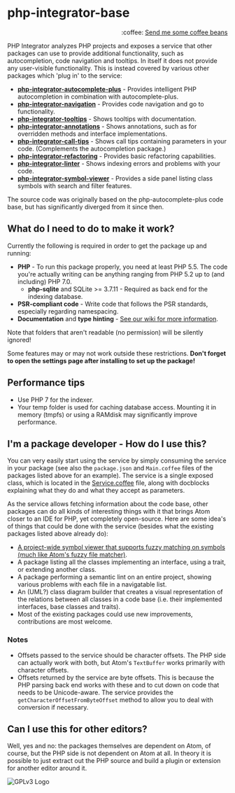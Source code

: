 # php-integrator-base
<p align="right">
:coffee:
<a href="https://www.paypal.com/cgi-bin/webscr?cmd=_s-xclick&hosted_button_id=YKTNLZCRHMRTJ">Send me some coffee beans</a>
</p>

PHP Integrator analyzes PHP projects and exposes a service that other packages can use to provide additional functionality, such as autocompletion, code navigation and tooltips. In itself it does
not provide any user-visible functionality. This is instead covered by various other packages which
'plug in' to the service:
  * **[php-integrator-autocomplete-plus](https://github.com/Gert-dev/php-integrator-autocomplete-plus)** - Provides intelligent PHP autocompletion in combination with autocomplete-plus.
  * **[php-integrator-navigation](https://github.com/Gert-dev/php-integrator-navigation)** - Provides code navigation and go to functionality.
  * **[php-integrator-tooltips](https://github.com/Gert-dev/php-integrator-tooltips)** - Shows tooltips with documentation.
  * **[php-integrator-annotations](https://github.com/Gert-dev/php-integrator-annotations)** - Shows annotations, such as for overridden methods and interface implementations.
  * **[php-integrator-call-tips](https://github.com/Gert-dev/php-integrator-call-tips)** - Shows call tips containing parameters in your code. (Complements the autocompletion package.)
  * **[php-integrator-refactoring](https://github.com/Gert-dev/php-integrator-refactoring)** - Provides basic refactoring capabilities.
  * **[php-integrator-linter](https://github.com/Gert-dev/php-integrator-linter)** - Shows indexing errors and problems with your code.
  * **[php-integrator-symbol-viewer](https://github.com/tocjent/php-integrator-symbol-viewer)** - Provides a side panel listing class symbols with search and filter features.

The source code was originally based on the php-autocomplete-plus code base, but has significantly diverged from it since then.

## What do I need to do to make it work?
Currently the following is required in order to get the package up and running:
  * **PHP** - To run this package properly, you need at least PHP 5.5. The code you're actually writing can be anything ranging from PHP 5.2 up to (and including) PHP 7.0.
    * **php-sqlite** and SQLite >= 3.7.11 - Required as back end for the indexing database.
  * **PSR-compliant code** - Write code that follows the PSR standards, especially regarding namespacing.
  * **Documentation** and **type hinting** - [See our wiki for more information](https://github.com/Gert-dev/php-integrator-base/wiki/Proper-Documentation-And-Type-Hinting).

Note that folders that aren't readable (no permission) will be silently ignored!

Some features may or may not work outside these restrictions. **Don't forget to open the settings page after installing to set up the package!**

## Performance tips
* Use PHP 7 for the indexer.
* Your temp folder is used for caching database access. Mounting it in memory (tmpfs) or using a RAMdisk may significantly improve performance.

## I'm a package developer - How do I use this?
You can very easily start using the service by simply consuming the service in your package (see also the `package.json` and `Main.coffee` files of the packages listed above for an example). The service is a single exposed class, which is located in the [Service.coffee](https://github.com/Gert-dev/php-integrator-base/blob/master/lib/Service.coffee) file, along with docblocks explaining what they do and what they accept as parameters.

As the service allows fetching information about the code base, other packages can do all kinds of interesting things with it that brings Atom closer to an IDE for PHP, yet completely open-source. Here are some idea's of things that could be done with the service (besides what the existing packages listed above already do):
* [A project-wide symbol viewer that supports fuzzy matching on symbols (much like Atom's fuzzy file matcher)](https://github.com/Gert-dev/php-integrator-navigation/issues/23).
* A package listing all the classes implementing an interface, using a trait, or extending another class.
* A package performing a semantic lint on an entire project, showing various problems with each file in a navigatable list.
* An (UML?) class diagram builder that creates a visual representation of the relations between all classes in a code base (i.e. their implemented interfaces, base classes and traits).
* Most of the existing packages could use new improvements, contributions are most welcome.

### Notes
* Offsets passed to the service should be character offsets. The PHP side can actually work with both, but Atom's `TextBuffer` works primarily with character offsets.
* Offsets returned by the service are byte offsets. This is because the PHP parsing back end works with these and to cut down on code that needs to be Unicode-aware. The service provides the `getCharacterOffsetFromByteOffset` method to allow you to deal with conversion if necessary.

## Can I use this for other editors?
Well, yes and no: the packages themselves are dependent on Atom, of course, but the PHP side is not dependent on Atom at all. In theory it is possible to just extract out the PHP source and build a plugin or extension for another editor around it.

![GPLv3 Logo](http://gplv3.fsf.org/gplv3-127x51.png)
